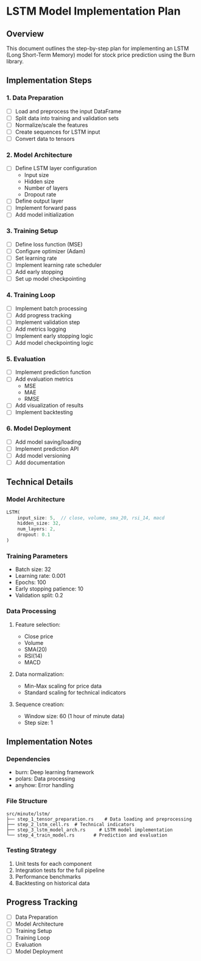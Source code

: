 # LSTM Model Implementation Plan

## Overview
This document outlines the step-by-step plan for implementing an LSTM (Long Short-Term Memory) model for stock price prediction using the Burn library.

## Implementation Steps

### 1. Data Preparation
- [ ] Load and preprocess the input DataFrame
- [ ] Split data into training and validation sets
- [ ] Normalize/scale the features
- [ ] Create sequences for LSTM input
- [ ] Convert data to tensors

### 2. Model Architecture
- [ ] Define LSTM layer configuration
  - Input size
  - Hidden size
  - Number of layers
  - Dropout rate
- [ ] Define output layer
- [ ] Implement forward pass
- [ ] Add model initialization

### 3. Training Setup
- [ ] Define loss function (MSE)
- [ ] Configure optimizer (Adam)
- [ ] Set learning rate
- [ ] Implement learning rate scheduler
- [ ] Add early stopping
- [ ] Set up model checkpointing

### 4. Training Loop
- [ ] Implement batch processing
- [ ] Add progress tracking
- [ ] Implement validation step
- [ ] Add metrics logging
- [ ] Implement early stopping logic
- [ ] Add model checkpointing logic

### 5. Evaluation
- [ ] Implement prediction function
- [ ] Add evaluation metrics
  - MSE
  - MAE
  - RMSE
- [ ] Add visualization of results
- [ ] Implement backtesting

### 6. Model Deployment
- [ ] Add model saving/loading
- [ ] Implement prediction API
- [ ] Add model versioning
- [ ] Add documentation

## Technical Details

### Model Architecture
```rust
LSTM(
    input_size: 5,  // close, volume, sma_20, rsi_14, macd
    hidden_size: 32,
    num_layers: 2,
    dropout: 0.1
)
```

### Training Parameters
- Batch size: 32
- Learning rate: 0.001
- Epochs: 100
- Early stopping patience: 10
- Validation split: 0.2

### Data Processing
1. Feature selection:
   - Close price
   - Volume
   - SMA(20)
   - RSI(14)
   - MACD

2. Data normalization:
   - Min-Max scaling for price data
   - Standard scaling for technical indicators

3. Sequence creation:
   - Window size: 60 (1 hour of minute data)
   - Step size: 1

## Implementation Notes

### Dependencies
- burn: Deep learning framework
- polars: Data processing
- anyhow: Error handling

### File Structure
```
src/minute/lstm/
├── step_1_tensor_preparation.rs    # Data loading and preprocessing
├── step_2_lstm_cell.rs  # Technical indicators
├── step_3_lstm_model_arch.rs     # LSTM model implementation
└── step_4_train_model.rs       # Prediction and evaluation
```

### Testing Strategy
1. Unit tests for each component
2. Integration tests for the full pipeline
3. Performance benchmarks
4. Backtesting on historical data

## Progress Tracking
- [ ] Data Preparation
- [ ] Model Architecture
- [ ] Training Setup
- [ ] Training Loop
- [ ] Evaluation
- [ ] Model Deployment 